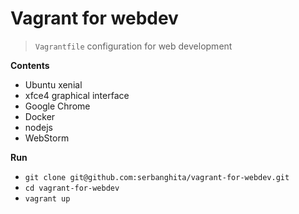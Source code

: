 # Vagrant for webdev
> `Vagrantfile` configuration for web development

**Contents**

* Ubuntu xenial
* xfce4 graphical interface
* Google Chrome
* Docker
* nodejs
* WebStorm

**Run**

* `git clone git@github.com:serbanghita/vagrant-for-webdev.git`
* `cd vagrant-for-webdev`
* `vagrant up`